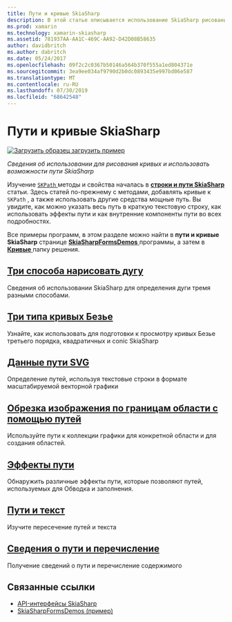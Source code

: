 ```yaml
---
title: Пути и кривые SkiaSharp
description: В этой статье описывается использование SkiaSharp рисования кривых и использовать путь к функции в приложениях Xamarin.Forms и демонстрирует это с помощью примера кода.
ms.prod: xamarin
ms.technology: xamarin-skiasharp
ms.assetid: 781937AA-AA1C-469C-AA92-D42D08B58635
author: davidbritch
ms.author: dabritch
ms.date: 05/24/2017
ms.openlocfilehash: 09f2c2c0367b50146a564b370f555a1ed804371e
ms.sourcegitcommit: 3ea9ee034af9790d2b0dc0893435e997bd06e587
ms.translationtype: MT
ms.contentlocale: ru-RU
ms.lasthandoff: 07/30/2019
ms.locfileid: "68642548"
---
```

# <a name="skiasharp-curves-and-paths"></a>Пути и кривые SkiaSharp

[![Загрузить образец](~/media/shared/download.png) загрузить пример](https://docs.microsoft.com/samples/xamarin/xamarin-forms-samples/skiasharpforms-demos)

_Сведения об использовании для рисования кривых и использовать возможности пути SkiaSharp_

Изучение [ `SKPath` ](xref:SkiaSharp.SKPath) методы и свойства началась в [ **строки и пути SkiaSharp** ](../paths/index.md) статьи. Здесь статей по-прежнему с методами, добавлять кривые к `SKPath` , а также использовать другие средства мощные путь. Вы увидите, как можно указать весь путь в краткую текстовую строку, как использовать эффекты пути и как внутренние компоненты пути во всех подробностях.

Все примеры программ, в этом разделе можно найти в **пути и кривые SkiaSharp** странице [ **SkiaSharpFormsDemos** ](https://docs.microsoft.com/samples/xamarin/xamarin-forms-samples/skiasharpforms-demos) программы, а затем в [  **Кривые** ](https://github.com/xamarin/xamarin-forms-samples/tree/master/SkiaSharpForms/Demos/Demos/SkiaSharpFormsDemos/Curves) папку решения.

## <a name="three-ways-to-draw-an-arcarcsmd"></a>[Три способа нарисовать дугу](arcs.md)

Сведения об использовании SkiaSharp для определения дуги тремя разными способами.

## <a name="three-types-of-bzier-curvesbeziersmd"></a>[Три типа кривых Безье](beziers.md)

Узнайте, как использовать для подготовки к просмотру кривых Безье третьего порядка, квадратичных и conic SkiaSharp

## <a name="svg-path-datapath-datamd"></a>[Данные пути SVG](path-data.md)

Определение путей, используя текстовые строки в формате масштабируемой векторной графики

## <a name="clipping-with-paths-and-regionsclippingmd"></a>[Обрезка изображения по границам области с помощью путей](clipping.md)

Используйте пути к коллекции графики для конкретной области и для создания областей.

## <a name="path-effectseffectsmd"></a>[Эффекты пути](effects.md)

Обнаружить различные эффекты пути, которые позволяют путей, используемых для Обводка и заполнения.

## <a name="paths-and-texttext-pathsmd"></a>[Пути и текст](text-paths.md)

Изучите пересечение путей и текста

## <a name="path-information-and-enumerationinformationmd"></a>[Сведения о пути и перечисление](information.md)

Получение сведений о пути и перечисление содержимого


## <a name="related-links"></a>Связанные ссылки

- [API-интерфейсы SkiaSharp](https://docs.microsoft.com/dotnet/api/skiasharp)
- [SkiaSharpFormsDemos (пример)](https://docs.microsoft.com/samples/xamarin/xamarin-forms-samples/skiasharpforms-demos)
